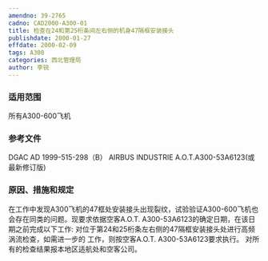 ```yaml
---
amendno: 39-2765
cadno: CAD2000-A300-01
title: 检查在24和第25桁条间左右侧的机身47隔框安装接头
publishdate: 2000-01-27
effdate: 2000-02-09
tags: A300
categories: 西北管理局
author: 李锐
---
```


### 适用范围 
所有A300-600飞机

<!--more-->
### 参考文件
DGAC AD 1999-515-298（B）
    AIRBUS INDUSTRIE A.O.T.A300-53A6123(或最新修订版) 

### 原因、措施和规定 
在工作中发现A300飞机的47框处安装接头出现裂纹，试验验证A300-600飞机也会存在同类的问题。现要求依据空客A.O.T. A300-53A6123的确定日期，在该日期之前完成以下工作: 
    对位于第24和25桁条左右侧的47隔框安装接头处进行高频涡流检查，如需进一步的 工作，则按空客A.O.T. A300-53A6123要求执行。 
    对所有的检查结果报本地区适航处和空客公司。
